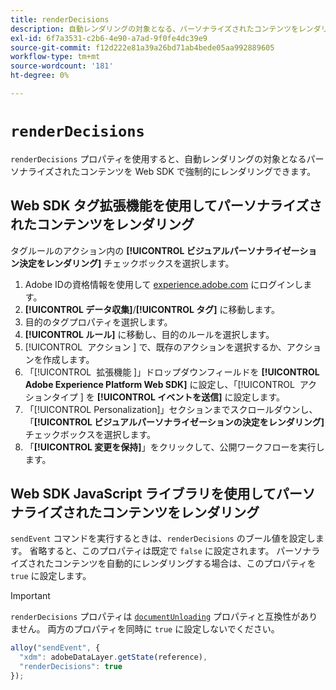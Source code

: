 ```yaml
---
title: renderDecisions
description: 自動レンダリングの対象となる、パーソナライズされたコンテンツをレンダリングします。
exl-id: 6f7a3531-c2b6-4e90-a7ad-9f0fe4dc39e9
source-git-commit: f12d222e81a39a26bd71ab4bede05aa992889605
workflow-type: tm+mt
source-wordcount: '181'
ht-degree: 0%

---
```


# `renderDecisions`

`renderDecisions` プロパティを使用すると、自動レンダリングの対象となるパーソナライズされたコンテンツを Web SDK で強制的にレンダリングできます。

## Web SDK タグ拡張機能を使用してパーソナライズされたコンテンツをレンダリング

タグルールのアクション内の **[!UICONTROL ビジュアルパーソナライゼーション決定をレンダリング]** チェックボックスを選択します。

1. Adobe IDの資格情報を使用して [experience.adobe.com](https://experience.adobe.com) にログインします。
1. **[!UICONTROL データ収集]**/**[!UICONTROL タグ]** に移動します。
1. 目的のタグプロパティを選択します。
1. **[!UICONTROL ルール]** に移動し、目的のルールを選択します。
1. [!UICONTROL &#x200B; アクション &#x200B;] で、既存のアクションを選択するか、アクションを作成します。
1. 「[!UICONTROL &#x200B; 拡張機能 &#x200B;]」ドロップダウンフィールドを **[!UICONTROL Adobe Experience Platform Web SDK]** に設定し、「[!UICONTROL &#x200B; アクションタイプ &#x200B;] を **[!UICONTROL イベントを送信]** に設定します。
1. 「[!UICONTROL Personalization]」セクションまでスクロールダウンし、「**[!UICONTROL ビジュアルパーソナライゼーションの決定をレンダリング]** チェックボックスを選択します。
1. 「**[!UICONTROL 変更を保持]**」をクリックして、公開ワークフローを実行します。

## Web SDK JavaScript ライブラリを使用してパーソナライズされたコンテンツをレンダリング

`sendEvent` コマンドを実行するときは、`renderDecisions` のブール値を設定します。 省略すると、このプロパティは既定で `false` に設定されます。 パーソナライズされたコンテンツを自動的にレンダリングする場合は、このプロパティを `true` に設定します。

>[!IMPORTANT]
>
>`renderDecisions` プロパティは [`documentUnloading`](documentunloading.md) プロパティと互換性がありません。 両方のプロパティを同時に `true` に設定しないでください。

```js
alloy("sendEvent", {
  "xdm": adobeDataLayer.getState(reference),
  "renderDecisions": true
});
```
